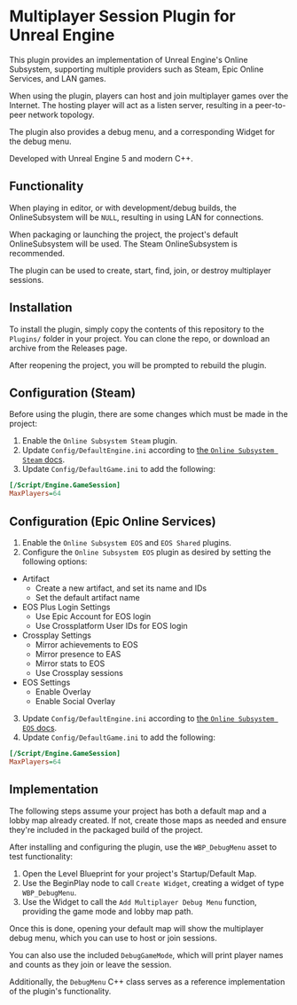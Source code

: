 # Multiplayer Session Plugin for Unreal Engine

This plugin provides an implementation of Unreal Engine's Online Subsystem, supporting multiple providers such as Steam, Epic Online Services, and LAN games.

When using the plugin, players can host and join multiplayer games over the Internet. The hosting player will act as a listen server, resulting in a peer-to-peer network topology.

The plugin also provides a debug menu, and a corresponding Widget for the debug menu.

Developed with Unreal Engine 5 and modern C++.

## Functionality

When playing in editor, or with development/debug builds, the OnlineSubsystem will be `NULL`, resulting in using LAN for connections.

When packaging or launching the project, the project's default OnlineSubsystem will be used. The Steam OnlineSubsystem is recommended.

The plugin can be used to create, start, find, join, or destroy multiplayer sessions.

## Installation

To install the plugin, simply copy the contents of this repository to the `Plugins/` folder in your project. You can clone the repo, or download an archive from the Releases page.

After reopening the project, you will be prompted to rebuild the plugin.

## Configuration (Steam)

Before using the plugin, there are some changes which must be made in the project:

1. Enable the `Online Subsystem Steam` plugin.
2. Update `Config/DefaultEngine.ini` according to [the `Online Subsystem Steam` docs](https://docs.unrealengine.com/5.1/en-US/ProgrammingAndScripting/Online/Steam/).
3. Update `Config/DefaultGame.ini` to add the following:

```ini
[/Script/Engine.GameSession]
MaxPlayers=64
```

## Configuration (Epic Online Services)

1. Enable the `Online Subsystem EOS` and `EOS Shared` plugins.
2. Configure the `Online Subsystem EOS` plugin as desired by setting the following options:
  - Artifact
    - Create a new artifact, and set its name and IDs
    - Set the default artifact name
  - EOS Plus Login Settings
    - Use Epic Account for EOS login
    - Use Crossplatform User IDs for EOS login
  - Crossplay Settings
    - Mirror achievements to EOS
    - Mirror presence to EAS
    - Mirror stats to EOS
    - Use Crossplay sessions
  - EOS Settings
    - Enable Overlay
    - Enable Social Overlay
3. Update `Config/DefaultEngine.ini` according to [the `Online Subsystem EOS` docs](https://docs.unrealengine.com/5.1/en-US/online-subsystem-eos-plugin-in-unreal-engine/).
4. Update `Config/DefaultGame.ini` to add the following:

```ini
[/Script/Engine.GameSession]
MaxPlayers=64
```


## Implementation

The following steps assume your project has both a default map and a lobby map already created. If not, create those maps as needed and ensure they're included in the packaged build of the project.

After installing and configuring the plugin, use the `WBP_DebugMenu` asset to test functionality:

1. Open the Level Blueprint for your project's Startup/Default Map.
2. Use the BeginPlay node to call `Create Widget`, creating a widget of type `WBP_DebugMenu`.
3. Use the Widget to call the `Add Multiplayer Debug Menu` function, providing the game mode and lobby map path.

Once this is done, opening your default map will show the multiplayer debug menu, which you can use to host or join sessions.

You can also use the included `DebugGameMode`, which will print player names and counts as they join or leave the session.

Additionally, the `DebugMenu` C++ class serves as a reference implementation of the plugin's functionality.
